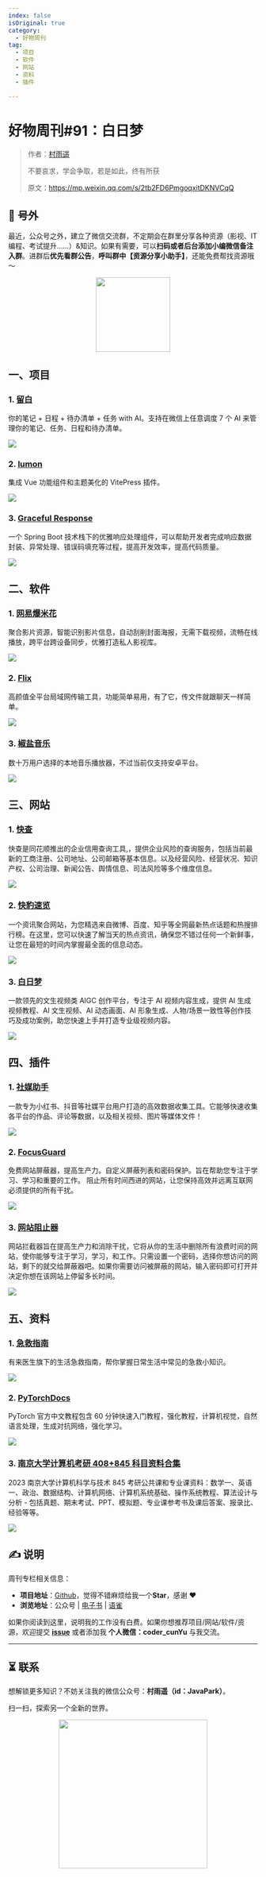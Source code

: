 ```yaml
---
index: false
isOriginal: true
category:
  - 好物周刊
tag:
  - 项目
  - 软件
  - 网站
  - 资料
  - 插件

---
```


# 好物周刊#91：白日梦

> 作者：[村雨遥](https://github.com/cunyu1943)
> 
> 不要哀求，学会争取，若是如此，终有所获
> 
> 原文：https://mp.weixin.qq.com/s/2tb2FD6PmgoqxitDKNVCqQ


## 🎈 号外 

最近，公众号之外，建立了微信交流群，不定期会在群里分享各种资源（影视、IT 编程、考试提升……）&知识。如果有需要，可以**扫码或者后台添加小编微信备注入群**。进群后**优先看群公告**，**呼叫群中【资源分享小助手】**，还能免费帮找资源哦～

<center>
<img src="/contact/wxgroup.jpg" width="150"> 
</center>

## 一、项目

### 1. [留白](https://github.com/yenche123/liubai)

你的笔记 + 日程 + 待办清单 + 任务 with AI。支持在微信上任意调度 7 个 AI 来管理你的笔记、任务、日程和待办清单。

![](assets/0111-0117/1736726942515-bc561644-0d5f-46c1-9144-d65fb28ecf1a.webp)

### 2. [lumon](https://github.com/Theo-Messi/lumen)

集成 Vue 功能组件和主题美化的 VitePress 插件。

![](assets/0111-0117/1736727098292-33e8657c-4327-4d9e-abdd-e3dddbcaf7f8.webp)

### 3. [Graceful Response](https://github.com/feiniaojin/graceful-response)

一个 Spring Boot 技术栈下的优雅响应处理组件，可以帮助开发者完成响应数据封装、异常处理、错误码填充等过程，提高开发效率，提高代码质量。

![](assets/0111-0117/1736727244460-7e7ff7d4-1f99-4605-b986-e08cc07bddba.webp)

## 二、软件

### 1. [网易爆米花](https://bmh.163.com/)

聚合影片资源，智能识别影片信息，自动刮削封面海报，无需下载视频，流畅在线播放，跨平台跨设备同步，优雅打造私人影视库。

![](assets/0111-0117/1736727937683-059252b0-d8c0-466b-a0c8-dc68fc0e2ea3.webp)

### 2. [Flix](https://flix.center/)

高颜值全平台局域网传输工具，功能简单易用，有了它，传文件就跟聊天一样简单。

![](assets/0111-0117/1736812946405-df9cf6b9-fb8a-49da-be69-3e3d5bb4dca4.webp)

### 3. [椒盐音乐](https://github.com/Moriafly/SaltPlayerSource)

数十万用户选择的本地音乐播放器，不过当前仅支持安卓平台。

![](assets/0111-0117/1736813176392-94ab24a5-5745-4ffe-abd9-d400417e71e5.webp)

## 三、网站

### 1. [快查](https://www.kuaicha365.com/)

快查是同花顺推出的企业信用查询工具,，提供企业风险的查询服务，包括当前最新的工商注册、公司地址、公司邮箱等基本信息。以及经营风险、经营状况、知识产权、公司治理、新闻公告、舆情信息、司法风险等多个维度信息。

![](assets/0111-0117/1736247363368-11f8e06a-32d2-4609-ac33-f67d3543d808.webp)

### 2. [快豹速览](https://kuaibao.me)

一个资讯聚合网站，为您精选来自微博、百度、知乎等全网最新热点话题和热搜排行榜。在这里，您可以快速了解当天的热点资讯，确保您不错过任何一个新鲜事，让您在最短的时间内掌握最全面的信息动态。

![](assets/0111-0117/1736727736381-9c8945d9-76a0-40d1-a81b-c55e8c32bce9.webp)

### 3. [白日梦](https://aibrm.com)

一款领先的文生视频类 AIGC 创作平台，专注于 AI 视频内容生成，提供 AI 生成视频教程、AI 文生视频、AI 动态画面、AI 形象生成、人物/场景一致性等创作技巧及成功案例，助您快速上手并打造专业级视频内容。

![](assets/0111-0117/1736813303003-757aa25a-e9d8-40ba-9225-049478d7b254.webp)

## 四、插件

### 1. [社媒助手](https://chromewebstore.google.com/detail/社媒助手-小红书、抖音数据采集工具/dbichmdlbjdeplpkhcejgkakobjbjalc)

一款专为小红书、抖音等社媒平台用户打造的高效数据收集工具。它能够快速收集各平台的作品、评论等数据，以及相关视频、图片等媒体文件！

![](assets/0111-0117/1736727657161-29375bac-d22c-45d5-8e80-b4273eb26587.webp)

### 2. [FocusGuard](https://chromewebstore.google.com/detail/focusguard-网站和专注模式屏蔽/ifdepgnnjpnbkcgempionjablajancjc)

免费网站屏蔽器，提高生产力。自定义屏蔽列表和密码保护。旨在帮助您专注于学习、学习和重要的工作。 阻止所有时间西进的网站，让您保持高效并远离互联网必须提供的所有干扰。

![](assets/0111-0117/1736813466442-051ae033-dfd9-4390-b677-66dea670ad49.webp)

### 3. [网站阻止器](https://chromewebstore.google.com/detail/网站阻止器-阻止网站和专注模式/pgoeobojimoocdnilcajmjihiabcmabn)

网站拦截器旨在提高生产力和消除干扰，它将从你的生活中删除所有浪费时间的网站，使你能够专注于学习，学习，和工作。只需设置一个密码，选择你想访问的网站，剩下的就交给屏蔽器吧。如果你需要访问被屏蔽的网站，输入密码即可打开并决定你想在该网站上停留多长时间。

![](assets/0111-0117/1736813628332-be0fe89b-37a7-4a2b-9bbb-c39b9799a46d.webp)

## 五、资料

### 1. [急救指南](https://m.youlai.cn/jijiu)

有来医生旗下的生活急救指南，帮你掌握日常生活中常见的急救小知识。

![](assets/0111-0117/1736813943051-5b9c9607-d75f-40a0-8398-0189016522b9.webp)

### 2. [PyTorchDocs](https://github.com/fendouai/PyTorchDocs)

PyTorch 官方中文教程包含 60 分钟快速入门教程，强化教程，计算机视觉，自然语言处理，生成对抗网络，强化学习。

![](assets/0111-0117/1736985568967-51d39699-9f86-4533-a995-5f28ef178a80.webp)

### 3. [南京大学计算机考研 408+845 科目资料合集](https://github.com/JackeyLea/NJUCS)

2023 南京大学计算机科学与技术 845 考研公共课和专业课资料：数学一、英语一、政治、数据结构、计算机网络、计算机系统基础、操作系统教程、算法设计与分析 - 包括真题、期末考试、PPT、模拟题、专业课参考书及课后答案、报录比、经验等等。

![](assets/0111-0117/1736985702489-39805486-2833-4efa-9697-735f948c7272.webp)

## ✍️ 说明

周刊专栏相关信息：

- **项目地址**：[Github](https://github.com/cunyu1943/weekly)，觉得不错麻烦给我一个**Star**，感谢 ❤️
- **浏览地址**：公众号 | [电子书](https://cunyu1943.github.io/weekly) | [语雀](https://yuque.com/cunyu1943/weekly)

如果你阅读到这里，说明我的工作没有白费。如果你想推荐项目/网站/软件/资源，欢迎提交 **[issue](https://github.com/cunyu1943/weekly/issues)** 或者添加我 **个人微信：coder_cunYu** 与我交流。

---

## ⏳ 联系

想解锁更多知识？不妨关注我的微信公众号：**村雨遥（id：JavaPark）**。

扫一扫，探索另一个全新的世界。

<center>
<img src="/contact/contact.png" width="300">
</center>


